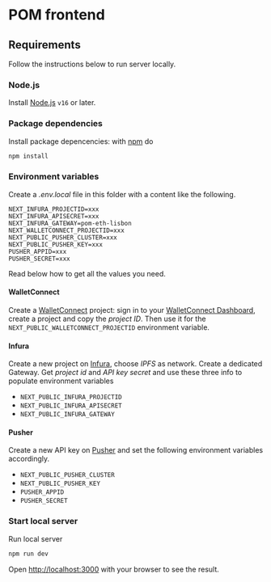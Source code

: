 # POM frontend

## Requirements

Follow the instructions below to run server locally.

### Node.js

Install [Node.js](https://nodejs.org/) `v16` or later.

### Package dependencies

Install package depencencies: with [npm](https://www.npmjs.com/) do

```sh
npm install
```

### Environment variables

Create a *.env.local* file in this folder with a content like the following.

```
NEXT_INFURA_PROJECTID=xxx
NEXT_INFURA_APISECRET=xxx
NEXT_INFURA_GATEWAY=pom-eth-lisbon
NEXT_WALLETCONNECT_PROJECTID=xxx
NEXT_PUBLIC_PUSHER_CLUSTER=xxx
NEXT_PUBLIC_PUSHER_KEY=xxx
PUSHER_APPID=xxx
PUSHER_SECRET=xxx
```

Read below how to get all the values you need.

#### WalletConnect

Create a [WalletConnect](https://walletconnect.com/) project: sign in to your [WalletConnect Dashboard](https://cloud.walletconnect.com/), create a project and copy the *project ID*. Then use it for the `NEXT_PUBLIC_WALLETCONNECT_PROJECTID` environment variable.

#### Infura

Create a new project on [Infura](https://infura.io/), choose *IPFS* as network. Create a dedicated Gateway. Get *project id* and *API key secret* and use these three info to populate environment variables

* `NEXT_PUBLIC_INFURA_PROJECTID`
* `NEXT_PUBLIC_INFURA_APISECRET`
* `NEXT_PUBLIC_INFURA_GATEWAY`

#### Pusher

Create a new API key on [Pusher](https://pusher.com/) and set the following environment variables accordingly.

* `NEXT_PUBLIC_PUSHER_CLUSTER`
* `NEXT_PUBLIC_PUSHER_KEY`
* `PUSHER_APPID`
* `PUSHER_SECRET`

### Start local server

Run local server

```sh
npm run dev
```

Open [http://localhost:3000](http://localhost:3000) with your browser to see the result.

